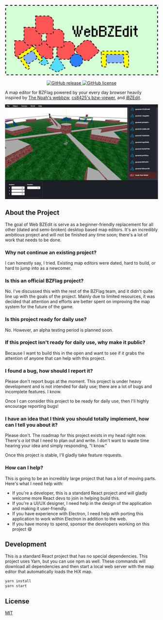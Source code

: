 <p align="center"><a href="https://web-bzedit.allejo.org/" target="_blank">
    <img src="./.github/banner.png" width="700" />
</a></p>

<p align="center">
    <a href="https://github.com/allejo/WebBZEdit/releases/latest">
        <img
            src="https://img.shields.io/github/v/release/allejo/WebBZEdit?include_prereleases"
            alt="GitHub release"
        />
    </a>
    <a href="https://github.com/allejo/WebBZEdit/blob/master/LICENSE">
        <img
            src="https://img.shields.io/github/license/allejo/WebBZEdit"
            alt="GitHub license"
        />
    </a>
</p>

A map editor for BZFlag powered by your every day browser heavily inspired by [The Noah's webbzw](https://github.com/BZFlagCommunity/webbzw), [cs8425's bzw-viewer](https://github.com/cs8425/bzw-viewer), and [iBZEdit](https://sourceforge.net/projects/ibzedit/).

![A screenshot of the editor](.github/screenshot.jpg)

## About the Project

The goal of Web BZEdit is serve as a beginner-friendly replacement for all other (dated and semi-broken) desktop based map editors. It's an incredibly ambitious project and will not be finished any time soon; there's a lot of work that needs to be done.

### Why not continue an existing project?

I can honestly say, I tried. Existing map editors were dated, hard to build, or hard to jump into as a newcomer.

### Is this an official BZFlag project?

No. I've discussed this with the rest of the BZFlag team, and it didn't quite line up with the goals of the project. Mainly due to limited resources, it was decided that attention and efforts are better spent on improving the map system for the future of the game.

### Is this project ready for daily use?

No. However, an alpha testing period is planned soon.

### If this project isn't ready for daily use, why make it public?

Because I want to build this in the open and want to see if it grabs the attention of anyone that can help with this project.

### I found a bug, how should I report it?

Please don't report bugs at the moment. This project is under heavy development and is not intended for daily use; there are a lot of bugs and incomplete features. I know.

Once I can consider this project to be ready for daily use, then I'll highly encourage reporting bugs!

### I have an idea that I think you should totally implement, how can I tell you about it?

Please don't. The roadmap for this project exists in my head right now. There's _a lot_ that I need to plan out and write. I don't want to waste time hearing your idea and simply responding, "I know."

Once this project is stable, I'll gladly take feature requests.

### How can I help?

This is going to be an incredibly large project that has a lot of moving parts. Here's what I need help with:

- If you're a developer, this is a standard React project and will gladly welcome more React devs to join in helping build this.
- If you're a UI/UX designer, I need help in the design of the application and making it user-friendly.
- If you have experience with Electron, I need help with porting this application to work within Electron in addition to the web.
- If you have money to spend, sponsor the developers working on this project :smile:

## Development

This is a standard React project that has no special dependencies. This project uses Yarn, but you can use npm as well. These commands will download all dependencies and then start a local web server with the map editor that automatically loads the HiX map.

```bash
yarn install
yarn start
```

## License

[MIT](./LICENSE)
